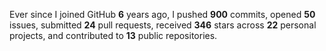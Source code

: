 Ever since I joined GitHub **6** years ago, I pushed **900** commits, opened **50** issues, submitted **24** pull requests, received **346** stars across **22** personal projects, and contributed to **13** public repositories.